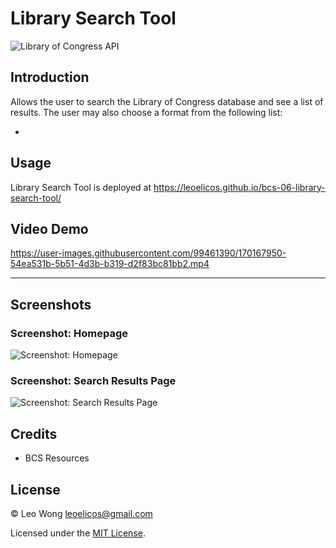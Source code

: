 # Library Search Tool

![Library of Congress API](https://img.shields.io/badge/API-0?label=Library%20of%20Congress&style=for-the-badge&labelColor=white&color=black)

## Introduction

Allows the user to search the Library of Congress database and see a list of results. The user may also choose a format from the following list:

-

## Usage

Library Search Tool is deployed at https://leoelicos.github.io/bcs-06-library-search-tool/

## Video Demo

https://user-images.githubusercontent.com/99461390/170167950-54ea531b-5b51-4d3b-b319-d2f83bc81bb2.mp4

---

## Screenshots

### Screenshot: Homepage

![Screenshot: Homepage](https://user-images.githubusercontent.com/99461390/170168105-42deda87-20de-46ae-a613-a1d12f0961c1.jpg)

### Screenshot: Search Results Page

![Screenshot: Search Results Page](https://user-images.githubusercontent.com/99461390/170168114-2e684203-0140-4648-92c0-65ca7f05cdc4.jpg)

## Credits

-  BCS Resources

## License

&copy; Leo Wong <leoelicos@gmail.com>

Licensed under the [MIT License](./LICENSE).
